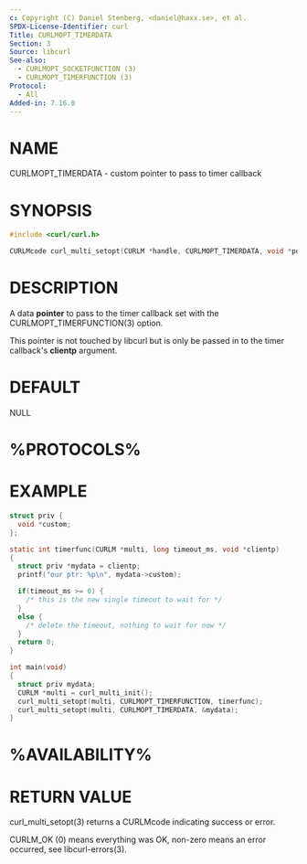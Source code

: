 ```yaml
---
c: Copyright (C) Daniel Stenberg, <daniel@haxx.se>, et al.
SPDX-License-Identifier: curl
Title: CURLMOPT_TIMERDATA
Section: 3
Source: libcurl
See-also:
  - CURLMOPT_SOCKETFUNCTION (3)
  - CURLMOPT_TIMERFUNCTION (3)
Protocol:
  - All
Added-in: 7.16.0
---
```


# NAME

CURLMOPT_TIMERDATA - custom pointer to pass to timer callback

# SYNOPSIS

~~~c
#include <curl/curl.h>

CURLMcode curl_multi_setopt(CURLM *handle, CURLMOPT_TIMERDATA, void *pointer);
~~~

# DESCRIPTION

A data **pointer** to pass to the timer callback set with the
CURLMOPT_TIMERFUNCTION(3) option.

This pointer is not touched by libcurl but is only be passed in to the timer
callback's **clientp** argument.

# DEFAULT

NULL

# %PROTOCOLS%

# EXAMPLE

~~~c
struct priv {
  void *custom;
};

static int timerfunc(CURLM *multi, long timeout_ms, void *clientp)
{
  struct priv *mydata = clientp;
  printf("our ptr: %p\n", mydata->custom);

  if(timeout_ms >= 0) {
    /* this is the new single timeout to wait for */
  }
  else {
    /* delete the timeout, nothing to wait for now */
  }
  return 0;
}

int main(void)
{
  struct priv mydata;
  CURLM *multi = curl_multi_init();
  curl_multi_setopt(multi, CURLMOPT_TIMERFUNCTION, timerfunc);
  curl_multi_setopt(multi, CURLMOPT_TIMERDATA, &mydata);
}
~~~

# %AVAILABILITY%

# RETURN VALUE

curl_multi_setopt(3) returns a CURLMcode indicating success or error.

CURLM_OK (0) means everything was OK, non-zero means an error occurred, see
libcurl-errors(3).
